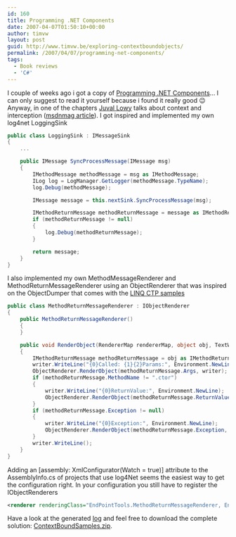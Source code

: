 ```yaml
---
id: 160
title: Programming .NET Components
date: 2007-04-07T01:50:10+00:00
author: timvw
layout: post
guid: http://www.timvw.be/exploring-contextboundobjects/
permalink: /2007/04/07/programming-net-components/
tags:
  - Book reviews
  - 'C#'
---
```

I couple of weeks ago i got a copy of [Programming .NET Components](http://www.oreilly.com/catalog/pnetcomp2/)... I can only suggest to read it yourself because i found it really good 😉 Anyway, in one of the chapters [Juval Lowy](http://www.oreillynet.com/pub/au/741) talks about context and interception ([msdnmag article](http://msdn.microsoft.com/msdnmag/issues/03/03/ContextsinNET/default.aspx)). I got inspired and implemented my own log4net LoggingSink

```csharp
public class LoggingSink : IMessageSink
{
	...

	public IMessage SyncProcessMessage(IMessage msg)
	{
		IMethodMessage methodMessage = msg as IMethodMessage;
		ILog log = LogManager.GetLogger(methodMessage.TypeName);
		log.Debug(methodMessage);

		IMessage message = this.nextSink.SyncProcessMessage(msg);

		IMethodReturnMessage methodReturnMessage = message as IMethodReturnMessage;
		if (methodReturnMessage != null)
		{
			log.Debug(methodReturnMessage);
		}

		return message;
	}
}
```

I also implemented my own MethodMessageRenderer and MethodReturnMessageRenderer using an ObjectRenderer that was inspired on the ObjectDumper that comes with the [LINQ CTP samples](http://blogs.msdn.com/charlie/archive/2007/03/01/february-ctp-now-available.aspx)

```csharp
public class MethodReturnMessageRenderer : IObjectRenderer
{
	public MethodReturnMessageRenderer()
	{
	}

	public void RenderObject(RendererMap rendererMap, object obj, TextWriter writer)
	{
		IMethodReturnMessage methodReturnMessage = obj as IMethodReturnMessage;
		writer.WriteLine("{0}Called: {1}{2}Params:", Environment.NewLine, methodReturnMessage.MethodName, Environment.NewLine);
		ObjectRenderer.RenderObject(methodReturnMessage.Args, writer);
		if (methodReturnMessage.MethodName != ".ctor")
		{
			writer.WriteLine("{0}ReturnValue:", Environment.NewLine);
			ObjectRenderer.RenderObject(methodReturnMessage.ReturnValue, writer);
		}
		if (methodReturnMessage.Exception != null)
		{
			writer.WriteLine("{0}Exception:", Environment.NewLine);
			ObjectRenderer.RenderObject(methodReturnMessage.Exception, writer);
		}
		writer.WriteLine();
	}
}
```

Adding an [assembly: XmlConfigurator(Watch = true)] attribute to the AssemblyInfo.cs of projects that use log4Net seems the easiest way to get the configuration right. In your configuration you still have to register the IObjectRenderers

```xml
<renderer renderingClass="EndPointTools.MethodReturnMessageRenderer, EndPointTools" renderedClass="System.Runtime.Remoting.Messaging.IMethodReturnMessage, mscorlib"/>
```

Have a look at the generated [log](http://www.timvw.be/wp-content/code/csharp/log4net.txt) and feel free to download the complete solution: [ContextBoundSamples.zip](http://www.timvw.be/wp-content/code/csharp/ContextBoundSamples.zip).
